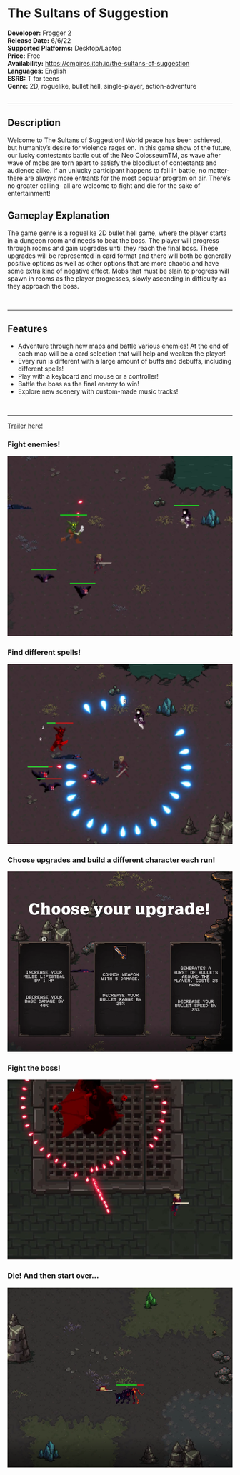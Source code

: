 # The Sultans of Suggestion
**Developer:** Frogger 2 <br>
**Release Date:** 6/6/22 <br>
**Supported Platforms:** Desktop/Laptop <br>
**Price:** Free <br>
**Availability:** https://cmpires.itch.io/the-sultans-of-suggestion <br> 
**Languages:** English <br>
**ESRB:** T for teens <br>
**Genre:** 2D, roguelike, bullet hell, single-player, action-adventure <br> <br>

-----

## Description 
Welcome to The Sultans of Suggestion! World peace has been achieved, but humanity’s desire for violence rages on. In this game show of the future, our lucky contestants battle out of the Neo ColosseumTM, as wave after wave of mobs are torn apart to satisfy the bloodlust of contestants and audience alike. If an unlucky participant happens to fall in battle, no matter- there are always more entrants for the most popular program on air. There’s no greater calling- all are welcome to fight and die for the sake of entertainment!

## Gameplay Explanation 
The game genre is a roguelike 2D bullet hell game, where the player starts in a dungeon room and
needs to beat the boss. The player will progress through rooms and gain upgrades until they 
reach the final boss. These upgrades will be represented in card format and there will both be generally
positive options as well as other options that are more chaotic and have some extra kind of negative effect.
Mobs that must be slain to progress will spawn in rooms as the player progresses, slowly ascending in
difficulty as they approach the boss.


<br> 

-----

## Features <br>
* Adventure through new maps and battle various enemies! At the end of each map will be a card selection that will help and weaken the player! 
* Every run is different with a large amount of buffs and debuffs, including different spells! 
* Play with a keyboard and mouse or a controller!
* Battle the boss as the final enemy to win!
* Explore new scenery with custom-made music tracks!

<br> 

-----

[Trailer here!](https://youtu.be/vQLqbzaNdg0)


### Fight enemies! <br>

![alt text](./PresskitImages/image1.png?raw=true)

### Find different spells! <br>

![alt text](./PresskitImages/image3.png?raw=true)

### Choose upgrades and build a different character each run! <br>

![alt text](./PresskitImages/image4.png?raw=true)

### Fight the boss! <br>

![alt text](./PresskitImages/image2.png?raw=true)

### Die! And then start over... <br>

![alt text](./PresskitImages/image5.png?raw=true)
